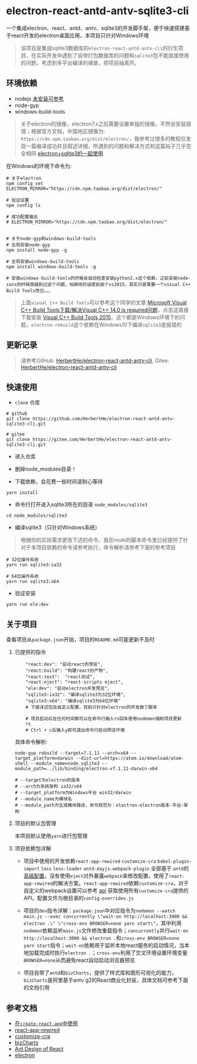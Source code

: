 # electron-react-antd-antv-sqlite3-cli

一个集成electron、react、antd、antv、sqlite3的开发脚手架，便于快速搭建基于react开发的electron桌面应用，本项目只针对Windows环境

> 该项目是集成sqlite3数据库的`electron-react-antd-antv-cli`的衍生项目，在实际开发中遇到了自带打包数据库的问题和`sqlite3`包不能直接使用的问题，考虑到多平台编译的缘故，把项目抽离开。

## 环境依赖

* nodejs [未安装可参考](https://herberthe.gitee.io/2020/01/26/Nodejs%E5%AE%89%E8%A3%85%E8%8B%A5%E5%B9%B2%E9%97%AE%E9%A2%98%E9%81%BF%E5%9D%91/)
* node-gyp
* windows-build-tools

> 关于electron的镜像，electron7.x之后需要设置单独的镜像，不然会安装报错；根据官方文档，中国地区镜像为: `https://cdn.npm.taobao.org/dist/electron/`，我参考过很多的教程仅发现一篇编译成功并且叙述详细，所遇到的问题和解决方式和这篇帖子几乎完全相同 [electron+sqlite3的一起使用](https://blog.csdn.net/zoepriselife316/article/details/89954383)

在Windows的环境下命令为:

```shell
# 关于electron
npm config set ELECTRON_MIRROR="https://cdn.npm.taobao.org/dist/electron/"

# 验证设置
npm config ls

# 成功配置输出
# ELECTRON_MIRROR="https://cdn.npm.taobao.org/dist/electron/"


# 关于node-gyp和windows-build-tools
# 全局安装node-gyp
npm install node-gyp -g

# 全局安装windows-build-tools
npm install windows-build-tools -g

# 安装windows-build-tools的时候会自动检查安装python2.x这个依赖，之前安装node-sass的时候我碰到过这个问题，怕麻烦的话提前装个vs2015，其实只是需要一个visual C++ Build Tools而已。。。
```

> 上面`visual C++ Build Tools`可以参考这个同学的文章 [Microsoft Visual C++ Build Tools下载/解决Visual C++ 14.0 is required问题](https://blog.csdn.net/antizheng/article/details/88633912)，点击这直接下载安装 [Visual C++ Build Tools 2015](http://go.microsoft.com/fwlink/?LinkId=691126)，这个都是Windows环境下的问题，`electron-rebuild`这个依赖在Windows10下编译`sqlite3`是报错的

## 更新记录

> 请参考GitHub: [HerbertHe/electron-react-antd-antv-cli](https://github.com/HerbertHe/electron-react-antd-antv-cli), Gitee: [HerbertHe/electron-react-antd-antv-cli](https://gitee.com/HerbertHe/electron-react-antd-antv-cli)

## 快速使用

* `clone` 仓库

```shell
# github
git clone https://github.com/HerbertHe/electron-react-antd-antv-sqlite3-cli.git

# gitee
git clone https://gitee.com/HerbertHe/electron-react-antd-antv-sqlite3-cli.git
```

* 进入仓库

* 删掉node_modules目录！

* 下载依赖，会花费一些时间请耐心等待

```shell
yarn install
```

* 命令行打开进入sqlite3所在的目录 `node_modules/sqlite3`

```shell
cd node_modules/sqlite3
```

* 编译sqlite3（只针对Windows系统）

> 根据你的实际需求更改下述的命令，我在node的脚本命令里已经提供了针对于本项目依赖的命令请参考执行，命令解析请参考下面的参考项目

```shell
# 32位操作系统
yarn run sqlite3:ia32

# 64位操作系统
yarn run sqlite3:x64
```

* 验证安装

```shell
yarn run ele:dev
```

## 关于项目

查看项目从`package.json`开始，项目的`README.md`可能更新不及时

1. 已提供的指令

    ```shell
        "react:dev": "启动react的预览",
        "react:build": "构建react的产物",
        "react:test":  "react测试",
        "react:eject": "react-scripts eject",
        "ele:dev": "启动electron开发预览",
        "sqlite3:ia32": "编译sqlite3为32位环境",
        "sqlite3:x64": "编译sqlite3为64位环境"
        # 下面详述包及自定义配置，目前只针对electron的开发做了脚本
    ```

    ```shell
        # 项目启动后在任何时间都可以在命令行输入rs回车使用nodemon强制项目更新
        rs
        # Ctrl + c后输入y即可退出命令行启动预览环境
    ```

    具体命令解析:

    ```shell
    node-gyp rebuild --target=7.1.11 --arch=x64 --target_platform=darwin --dist-url=https://atom.io/download/atom-shell --module_name=node_sqlite3 --module_path=../lib/binding/electron-v7.1.11-darwin-x64

    # --target为electron的版本
    # --arch为系统架构 ia32/x64
    # --target_platform为Windows平台 win32/darwin
    # --module_name为模块名
    # --module_path为生成模块路径，命令规范为：electron-electron版本-平台-架构
    ```

2. 项目的默认包管理

    本项目默认使用`yarn`进行包管理

3. 项目依赖包详解

    * 项目中使用的开发依赖`react-app-rewired` `customize-cra` `babel-plugin-import` `less` `less-loader` `antd-dayjs-webpack-plugin` 全部基于 `antd`的[高级配置](https://ant.design/docs/react/use-with-create-react-app-cn)，没有使用`eject`对外暴露`webpack`来修改配置，使用了`react-app-rewired`的解决方案。`react-app-rewired`依赖`customize-cra`，对于自定义的webpack设置可以参考 [api](https://github.com/arackaf/customize-cra/blob/master/api.md) 获取使用所有`customize-cra`提供的API。配置文件为根目录的`config-overrides.js`

    * 项目的`dev`指令详解：`package.json`中对应指令为`nodemon --watch main.js --exec concurrently \"wait-on http://localhost:3000 && electron .\" \"cross-env BROWSER=none yarn start\"`，其中利用`nodemon`依赖监听`main.js`文件修改重载指令；`concurrently`并行`wait-on http://localhost:3000 && electron .`和`cross-env BROWSER=none yarn start`指令；`wait-on`依赖用于监听本地react服务的启动情况，当本地加载完成时执行`electron .`；`cross-env`利用了交叉环境设置环境变量`BROWSER=none`从而避免react自动启动浏览器预览

    * 项目自带了`antd`和`bizCharts`，提供了样式库和图形可视化的能力，`bizCharts`是阿里基于antv g2的React商业化封装，具体文档可参考下面的文档引用

## 参考文档

* [在`create-react-app`中使用](https://ant.design/docs/react/use-with-create-react-app-cn)
* [react-app-rewired](https://github.com/timarney/react-app-rewired#alternatives)
* [customize-cra](https://github.com/arackaf/customize-cra)
* [bizCharts](https://bizcharts.net/index)
* [Ant Design of React](https://ant.design/docs/react/introduce-cn)
* [electron](https://www.electronjs.org/docs)
